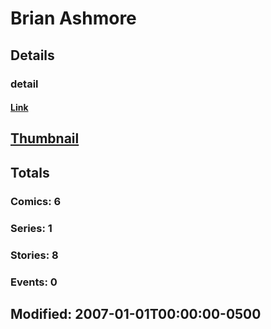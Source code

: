 # Brian  Ashmore 
## Details
### detail
#### [Link](http://marvel.com/comics/creators/546/brian_ashmore?utm_campaign=apiRef&utm_source=225578a89fc76f3d20fbffda5d17a88d)
## [Thumbnail](http://i.annihil.us/u/prod/marvel/i/mg/b/30/4bc36a3ca03e0.jpg)
## Totals
### Comics: 6
### Series: 1
### Stories: 8
### Events: 0
## Modified: 2007-01-01T00:00:00-0500